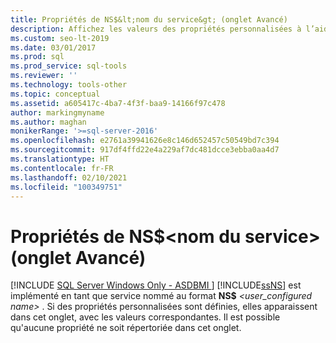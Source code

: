 ```yaml
---
title: Propriétés de NS$&lt;nom du service&gt; (onglet Avancé)
description: Affichez les valeurs des propriétés personnalisées à l’aide de l’onglet Avancé de la boîte de dialogue Propriétés de Notification Services dans SQL Server.
ms.custom: seo-lt-2019
ms.date: 03/01/2017
ms.prod: sql
ms.prod_service: sql-tools
ms.reviewer: ''
ms.technology: tools-other
ms.topic: conceptual
ms.assetid: a605417c-4ba7-4f3f-baa9-14166f97c478
author: markingmyname
ms.author: maghan
monikerRange: '>=sql-server-2016'
ms.openlocfilehash: e2761a39941626e8c146d652457c50549bd7c394
ms.sourcegitcommit: 917df4ffd22e4a229af7dc481dcce3ebba0aa4d7
ms.translationtype: HT
ms.contentlocale: fr-FR
ms.lasthandoff: 02/10/2021
ms.locfileid: "100349751"
---
```

# <a name="nsltservice-namegt-properties-advanced-tab"></a>Propriétés de NS$&lt;nom du service&gt; (onglet Avancé)
[!INCLUDE [SQL Server Windows Only - ASDBMI ](../../includes/applies-to-version/sql-windows-only-asdbmi.md)]
  [!INCLUDE[ssNS](../../includes/ssns-md.md)] est implémenté en tant que service nommé au format **NS$** _<user_configured name>_ . Si des propriétés personnalisées sont définies, elles apparaissent dans cet onglet, avec les valeurs correspondantes. Il est possible qu'aucune propriété ne soit répertoriée dans cet onglet.  
  
  
